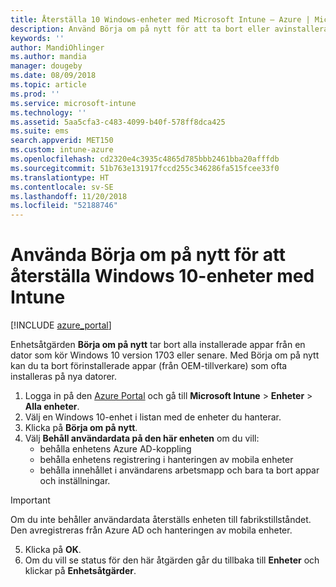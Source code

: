 ```yaml
---
title: Återställa 10 Windows-enheter med Microsoft Intune – Azure | Microsoft Docs
description: Använd Börja om på nytt för att ta bort eller avinstallera appar på Windows 10-datorer med Microsoft Intune.
keywords: ''
author: MandiOhlinger
ms.author: mandia
manager: dougeby
ms.date: 08/09/2018
ms.topic: article
ms.prod: ''
ms.service: microsoft-intune
ms.technology: ''
ms.assetid: 5aa5cfa3-c483-4099-b40f-578ff8dca425
ms.suite: ems
search.appverid: MET150
ms.custom: intune-azure
ms.openlocfilehash: cd2320e4c3935c4865d785bbb2461bba20afffdb
ms.sourcegitcommit: 51b763e131917fccd255c346286fa515fcee33f0
ms.translationtype: HT
ms.contentlocale: sv-SE
ms.lasthandoff: 11/20/2018
ms.locfileid: "52188746"
---
```

# <a name="use-fresh-start-to-reset-windows-10-devices-with-intune"></a>Använda Börja om på nytt för att återställa Windows 10-enheter med Intune


[!INCLUDE [azure_portal](./includes/azure_portal.md)]

Enhetsåtgärden **Börja om på nytt** tar bort alla installerade appar från en dator som kör Windows 10 version 1703 eller senare. Med Börja om på nytt kan du ta bort förinstallerade appar (från OEM-tillverkare) som ofta installeras på nya datorer.  

1. Logga in på den [Azure Portal](https://portal.azure.com) och gå till **Microsoft Intune** > **Enheter** > **Alla enheter**.
2. Välj en Windows 10-enhet i listan med de enheter du hanterar.
3. Klicka på **Börja om på nytt**. 
4. Välj **Behåll användardata på den här enheten** om du vill:
   * behålla enhetens Azure AD-koppling
    * behålla enhetens registrering i hanteringen av mobila enheter 
    * behålla innehållet i användarens arbetsmapp och bara ta bort appar och inställningar.  
  > [!IMPORTANT]
 > Om du inte behåller användardata återställs enheten till fabrikstillståndet. Den avregistreras från Azure AD och hanteringen av mobila enheter. 
 
5. Klicka på **OK**.   
6. Om du vill se status för den här åtgärden går du tillbaka till **Enheter** och klickar på **Enhetsåtgärder**.  

